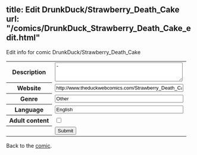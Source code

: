 title: Edit DrunkDuck/Strawberry_Death_Cake
url: "/comics/DrunkDuck_Strawberry_Death_Cake_edit.html"
---
Edit info for comic DrunkDuck/Strawberry_Death_Cake

<form name="comic" action="http://gaepostmail.appspot.com/comic/" method="post">
<table class="comicinfo">
<tr>
<th>Description</th><td><textarea name="description" cols="40" rows="3">-</textarea></td>
</tr>
<tr>
<th>Website</th><td><input type="text" name="url" value="http://www.theduckwebcomics.com/Strawberry_Death_Cake/" size="40"/></td>
</tr>
<tr>
<th>Genre</th><td><input type="text" name="genre" value="Other" size="40"/></td>
</tr>
<tr>
<th>Language</th><td><input type="text" name="language" value="English" size="40"/></td>
</tr>
<tr>
<th>Adult content</th><td><input type="checkbox" name="adult" value="adult" /></td>
</tr>
<tr>
<th></th><td>
<input type="hidden" name="comic" value="DrunkDuck_Strawberry_Death_Cake" />
<input type="submit" name="submit" value="Submit" />
</td>
</tr>
</table>
</form>

Back to the [comic](DrunkDuck_Strawberry_Death_Cake.html).
